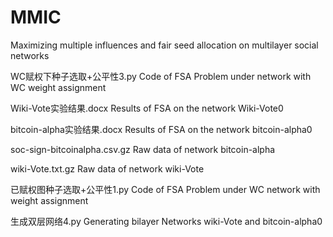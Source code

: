 # MMIC
Maximizing multiple influences and fair seed allocation on multilayer social networks

WC赋权下种子选取+公平性3.py       Code of FSA Problem under network with WC weight assignment 

Wiki-Vote实验结果.docx          Results of FSA on the network Wiki-Vote0

bitcoin-alpha实验结果.docx 	    Results of FSA on the network bitcoin-alpha0

soc-sign-bitcoinalpha.csv.gz 	 Raw data of network bitcoin-alpha

wiki-Vote.txt.gz 	             Raw data of network wiki-Vote

已赋权图种子选取+公平性1.py 	     Code of FSA Problem under WC network with weight assignment 

生成双层网络4.py                Generating bilayer Networks wiki-Vote and bitcoin-alpha0 
